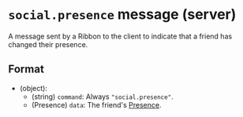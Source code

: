 # `social.presence` message (server)

A message sent by a Ribbon to the client to indicate that a friend has changed their presence.

## Format

* (object):
    * (string) `command`: Always `"social.presence"`.
    * (Presence) `data`: The friend's [Presence](../Data/Presence.md).